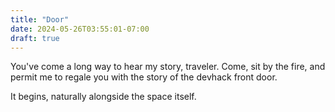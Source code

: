 ```yaml
---
title: "Door"
date: 2024-05-26T03:55:01-07:00
draft: true
---
```


You've come a long way to hear my story, traveler. Come, sit by the fire, and permit me to regale you with the story of the devhack front door.

It begins, naturally alongside the space itself.
